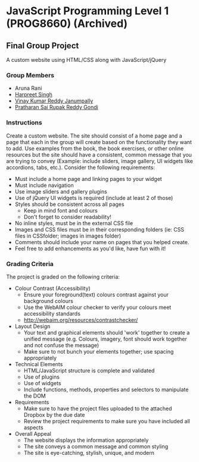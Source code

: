 # JavaScript Programming Level 1 (PROG8660) (Archived)

## Final Group Project

A custom website using HTML/CSS along with JavaScript/jQuery

### Group Members

- Aruna Rani
- [Harpreet Singh](https://github.com/devhs89/)
- [Vinay Kumar Reddy Janumpally](https://github.com/vinayreddyj/)
- [Pratharan Sai Rupak Reddy Gondi](https://github.com/rupakreddy11/)

### Instructions

Create a custom website. The site should consist of a home page and a page that each in the group will create based on
the functionality they want to add. Use examples from the book, the book exercises, or other online resources but the
site should have a consistent, common message that you are trying to convey (Example: include sliders, image gallery, UI
widgets like accordions, tabs, etc.). Consider the following requirements:

- Must include a home page and linking pages to your widget
- Must include navigation
- Use image sliders and gallery plugins
- Use of jQuery UI widgets is required (include at least 2 of those)
- Styles should be consistent across all pages
    - Keep in mind font and colours
    - Don't forget to consider readability!
- No inline styles, must be in the external CSS file
- Images and CSS files must be in their corresponding folders (ie: CSS files in CSSfolder; images in images folder)
- Comments should include your name on pages that you helped create.
- Feel free to add enhancements as you'd like, have fun with it!

### Grading Criteria

The project is graded on the following criteria:

- Colour Contrast (Accessibility)
    - Ensure your foreground(text) colours contrast against your background colours
    - Use the WebAIM colour checker to verify your colours meet accessibility standards
    - http://webaim.org/resources/contrastchecker/
- Layout Design
    - Your text and graphical elements should 'work' together to create a unified message (e.g. Colours, imagery, font
      should work together and not confuse the message)
    - Make sure to not bunch your elements together; use spacing appropriately
- Technical Elements
    - HTML/JavaScript structure is complete and validated
    - Use of plugins
    - Use of widgets
    - Include functions, methods, properties and selectors to manipulate the DOM
- Requirements
    - Make sure to have the project files uploaded to the attached Dropbox by the due date
    - Review the project requirements to make sure you have included all aspects
- Overall Appeal
    - The website displays the information appropriately
    - The site conveys a common message and common styling
    - The site is eye-catching, stylish, unique, and modern
